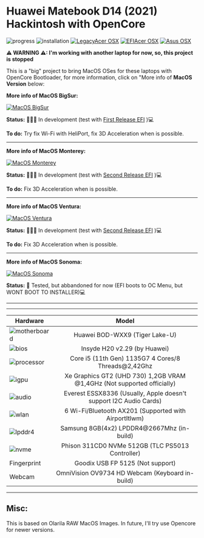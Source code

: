 # Huawei Matebook D14 (2021) Hackintosh with OpenCore

![progress](https://img.shields.io/badge/Progress-Under_development-red.svg)
![installation](https://img.shields.io/badge/installation-working-green.svg)
[![LegacyAcer OSX](https://img.shields.io/badge/LegacyAcerHackintosh-available_here-violet.svg)](https://github.com/sebasrock156/Acer-Aspire-5749-Hackintosh)
[![EFIAcer OSX](https://img.shields.io/badge/EFIAcerHackintosh-available_here-violet.svg)](https://github.com/sebasrock156/Acer-E5-572-TMP246-OpenCore)
[![Asus OSX](https://img.shields.io/badge/oldAMDOSX-alpha_here-violet.svg)](https://github.com/sebasrock156/Asus-X555QA-Hackintosh)

**⚠ WARNING ⚠:  I'm working with another laptop for now, so, this project is stopped** 


This is a "big" project to bring MacOS OSes for these laptops with OpenCore Bootloader, for more information, click on "More info of **MacOS Version** below:

**More info of MacOS BigSur:**

[![MacOS BigSur](https://i.imgur.com/lhFb24x.png)](https://github.com/sebasrock156/Huawei-Matebook-D14-21-OpenCore/tree/BigSur)

**Status:** 👨🏾‍🏭 In development (test with [First Release EFI](https://github.com/sebasrock156/Huawei-Matebook-D14-21-OpenCore/releases) )💻

**To do:** Try fix Wi-Fi with HeliPort, fix 3D Acceleration when is possible.

---


**More info of MacOS Monterey:**

[![MacOS Monterey](https://i.imgur.com/hVAkcmx.png)](https://github.com/sebasrock156/Huawei-Matebook-D14-21-OpenCore/tree/Monterey)

**Status:** 👨🏾‍🏭 In development (test with [Second Release EFI](https://github.com/sebasrock156/Huawei-Matebook-D14-21-OpenCore/releases) )💻

**To do:** Fix 3D Acceleration when is possible.

---


**More info of MacOS Ventura:**

[![MacOS Ventura](https://i.imgur.com/7qS5AMA.png)](https://github.com/sebasrock156/Huawei-Matebook-D14-21-OpenCore/tree/Ventura)

**Status:** 👨🏾‍🏭 In development (test with [Second Release EFI](https://github.com/sebasrock156/Huawei-Matebook-D14-21-OpenCore/releases) )💻

**To do:** Fix 3D Acceleration when is possible.

---


**More info of MacOS Sonoma:**

[![MacOS Sonoma](https://i.imgur.com/enkO7nT.png)](https://github.com/sebasrock156/Huawei-Matebook-D14-21-OpenCore/tree/Sonoma)

**Status:** 🚧 Tested, but abbandoned for now (EFI boots to OC Menu, but WONT BOOT TO INSTALLER)💻


---


---

Hardware | Model
--- |:--:
![motherboard](https://i.imgur.com/1bfb9L6.png) | Huawei BOD-WXX9 (Tiger Lake-U)
![bios](https://i.imgur.com/98P6ntE.png) | Insyde H20 v2.29 (by Huawei)
![processor](https://i.imgur.com/BzXF1mf.png) | Core i5 (11th Gen) 1135G7 4 Cores/8 Threads@2,42Ghz
![igpu](https://i.imgur.com/HS92HLo.png)| Xe Graphics GT2 (UHD 730) 1,2GB VRAM @1,4GHz (Not supported officially)
![audio](https://i.imgur.com/Xpsn2zb.png) | Everest ESSX8336 (Usually, Apple doesn't support I2C Audio Cards)
![wlan](https://i.imgur.com/9eDLwo9.png) | 6 Wi-Fi/Bluetooth AX201 (Supported with AirportItlwm)
![lpddr4](https://i.imgur.com/1VtslzT.png) | Samsung 8GB(4x2) LPDDR4@2667Mhz (in-build)
![nvme](https://i.imgur.com/J9Q96yY.png) | Phison 311CD0 NVMe 512GB (TLC PS5013 Controller)
Fingerprint | Goodix USB FP 5125 (Not support)
Webcam | OmniVision OV9734 HD Webcam (Keyboard in-build)
---


## Misc:
This is based on Olarila RAW MacOS Images.
In future, I'll try use Opencore for newer versions.
